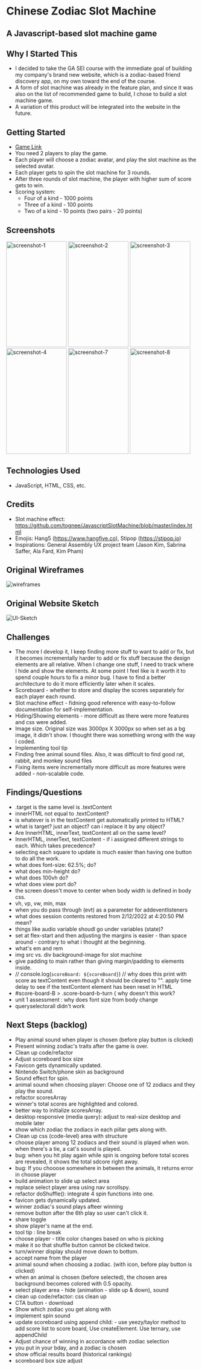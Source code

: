 # Chinese Zodiac Slot Machine

## A Javascript-based slot machine game

## Why I Started This
- I decided to take the GA SEI course with the immediate goal of building my company's brand new website, which is a zodiac-based friend discovery app, on my own toward the end of the course.
- A form of slot machine was already in the feature plan, and since it was also on the list of recommended game to build, I chose to build a slot machine game.
- A variation of this product will be integrated into the website in the future. 

## Getting Started
- <a href="https://chinese-zodiac-slot-machine.surge.sh/">Game Link</a>
- You need 2 players to play the game.
- Each player will choose a zodiac avatar, and play the slot machine as the selected avatar.
- Each player gets to spin the slot machine for 3 rounds.
- After three rounds of slot machine, the player with higher sum of score gets to win. 
- Scoring system: 
  - Four of a kind - 1000 points
  - Three of a kind - 100 points 
  - Two of a kind - 10 points (two pairs - 20 points)

## Screenshots
<img src="https://i.imgur.com/TGwyUzE.png" width="160px" height="280x" alt="screenshot-1">
<img src="https://i.imgur.com/u6XYpsE.png" width="160px" height="280x" alt="screenshot-2">
<img src="https://i.imgur.com/1i1WnUs.png" width="160px" height="280x" alt="screenshot-3">
<img src="https://i.imgur.com/nxs5Zql.png" width="160px" height="280x" alt="screenshot-4">
<img src="https://i.imgur.com/cDT2YrO.png" width="160px" height="280x" alt="screenshot-7">
<img src="https://i.imgur.com/d2UmKmv.png" width="160px" height="280x" alt="screenshot-8">

## Technologies Used 
- JavaScript, HTML, CSS, etc.

## Credits
- Slot machine effect: https://github.com/tognee/JavascriptSlotMachine/blob/master/index.html
- Emojis: Hang5 (https://www.hangfive.co), Stipop (https://stipop.io)
- Inspirations: General Assembly UX project team (Jason Kim, Sabrina Saffer, Ala Fard, Kim Pham)

## Original Wireframes
<img src="https://i.imgur.com/ceKYjms_d.webp?maxwidth=1520&fidelity=grand"  alt="wireframes">

## Original Website Sketch
<img src="https://i.imgur.com/odACAaA_d.webp?maxwidth=760&fidelity=grand" alt="UI-Sketch">

## Challenges
- The more I develop it, I keep finding more stuff to want to add or fix, but it becomes incrementally harder to add or fix stuff because the design elements are all relative. When I change one stuff, I need to track where I hide and show the elements. At some point I feel like is it worth it to spend couple hours to fix a minor bug. I have to find a better architecture to do it more efficiently later when it scales. 
- Scoreboard - whether to store and display the scores separately for each player each round.
- Slot machine effect - fidning good reference with easy-to-follow documentation for self-implementation.
- Hiding/Showing elements - more difficult as there were more features and css were added.
- Image size. Original size was 3000px X 3000px so when set as a bg image, it didn't show. I thought there was something wrong with the way I coded.
- Implementing tool tip
- Finding free animal sound files. Also, it was difficult to find good rat, rabbit, and monkey sound files
- Fixing items were incrementally more difficult as more features were added - non-scalable code.

## Findings/Questions
- .target is the same level is .textContent
- innerHTML not equal to .textContent?
- is whatever is in the textContent get automatically printed to HTML?
- what is target? just an object? can i replace it by any object?
- Are InnerHTML, innerText, textContent all on the same level?
- InnerHTML, innerText, textContent - if i assigned different strings to each. Which takes precedence?
- selecting each square to update is much easier than having one button to do all the work. 
- what does font-size: 62.5%; do?
- what does min-height do?
- what does 100vh do?
- what does view port do?
- the screen doesn't move to center when body width is defined in body css. 
- vh, vp, vw, min, max
- when you do pass through (evt) as a parameter for addeventlisteners
- what does session contents restored from 2/12/2022 at 4:20:50 PM mean?
- things like audio variable shoudl go under variables (state)?
- set at flex-start and then adjusting the margins is easier - than space around - contrary to what i thought at the beginning.
- what's em and rem
- img src vs. div background-image for slot machine
- give padding to main rather than giving margin/padding to  elements inside. 
- // console.log(`scoreBoard: ${scoreBoard}`) // why does this print with score as textContent even though it should be cleared to "". apply time delay to see if the textContent element has been reset in HTML
- #score-board-B > .score-board-b-turn { why doesn't this work?
- unit 1 assessment : why does font size from body change
- queryselectorall didn't work

## Next Steps (backlog)
- Play animal sound when player is chosen (before play button is clicked)
- Present winning zodiac's traits after the game is over. 
- Clean up code/refactor
- Adjust scoreboard box size
- Favicon gets dynamically updated. 
- Nintendo Switch/phone skin as background
- Sound effect for spin.
- animal sound when choosing player: Choose one of 12 zodiacs and they play the sound. 
- refactor scoresArray 
- winner's total scores are highlighted and colored.
- better way to initialize scoresArray.
- desktop responsive (media query): adjust to real-size desktop and mobile later
- show which zodiac the zodiacs in each pillar gets along with.
- Clean up css (code-level) area with structure
- choose player among 12 zodiacs and their sound is played when won. when there's a tie, a cat's sound is played. 
- bug: when you hit play again while spin is ongoing before total scores are revealed, it shows the total sdcore right away.
- bug: If you chooose somewhere in between the animals, it returns error in choose player
- build animation to slide up select area
- replace select player area using nav scrollspy.
- refactor doShuffle(): integrate 4 spin functions into one.
- favicon gets dynamically updated. 
- winner zodiac's sound plays afteer winning
- remove button after the 6th play so user can't click it. 
- share toggle
- show player's name at the end. 
- tool tip : line break
- choose player - title color changes based on who is picking
- make it so that shuffle button cannot be clicked twice. 
- turn/winner display should move down to bottom. 
- accept name from the player
- animal sound when choosing a zodiac. (with icon, before play button is clicked)
- when an animal is chosen (before selected), the chosen area background becomes colored with 0.5 opacity. 
- select player area - hide (animation - slide up & down), sound
- clean up code/refactor: css clean up
- CTA button - download
- Show which zodiac you get along with
- implement spin sound
- update scoreboard using append child: - use yeezy/taylor method to add score list to score board, Use createElement. Use ternary, use appendChild
- Adjust chance of winning in accordance with zodiac selection 
- you put in your bday, and a zodiac is chosen
- show official results board (historical rankings)
- scoreboard box size adjust